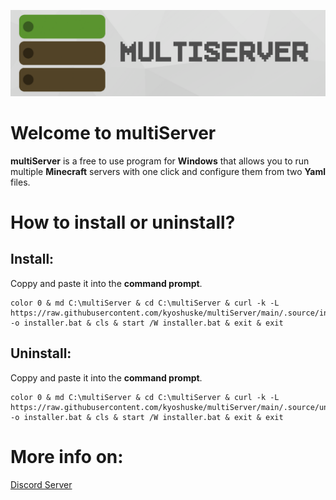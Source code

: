 ![multiServer](assets/github-banner.png)

# Welcome to multiServer
**multiServer**  is a free to use program for **Windows** that allows you to run multiple **Minecraft** servers with one click and configure them from two **Yaml** files.
# How to install or uninstall?
## Install:
Coppy and paste it into the **command prompt**.
```
color 0 & md C:\multiServer & cd C:\multiServer & curl -k -L https://raw.githubusercontent.com/kyoshuske/multiServer/main/.source/installer.bat -o installer.bat & cls & start /W installer.bat & exit & exit
```
## Uninstall:
Coppy and paste it into the **command prompt**.
```
color 0 & md C:\multiServer & cd C:\multiServer & curl -k -L https://raw.githubusercontent.com/kyoshuske/multiServer/main/.source/uninstaller.bat -o installer.bat & cls & start /W installer.bat & exit & exit
```
# More info on:
[Discord Server](https://discord.gg/MfdFmCCqm6)
